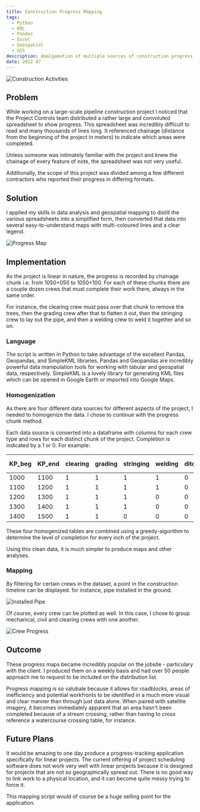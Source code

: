 ```yaml
---
title: Construction Progress Mapping
tags:
  - Python
  - KML
  - Pandas
  - Excel
  - Geospatial
  - GIS
description: Amalgamation of multiple sources of construction progress information to map in easy to understand manner
date: 2022 07
---
```


![Construction Activities](/images/construction-activities.jpeg)

## Problem

While working on a large-scale pipeline construction project I noticed that the Project Controls team distributed a rather large and convoluted spreadsheet to show progress. This spreadsheet was incredibly difficult to read and many thousands of lines long. It referenced chainage (distance from the beginning of the project in meters) to indicate which areas were completed. 

Unless someone was intimately familiar with the project and knew the chainage of every feature of note, the spreadsheet was not very useful.

Additionally, the scope of this project was divided among a few different contractors who reported their progress in differing formats.

## Solution

I applied my skills in data analysis and geospatial mapping to distill the various spreadsheets into a simplified form, then converted that data into several easy-to-understand maps with multi-coloured lines and a clear legend.

![Progress Map](/images/progress-map.png)

## Implementation

As the project is linear in nature, the progress is recorded by chainage chunk i.e. from 1050+050 to 1050+100. For each of these chunks there are a couple dozen crews that must complete their work there, always in the same order.

For instance, the clearing crew must pass over that chunk to remove the trees, then the grading crew after that to flatten it out, then the stringing crew to lay out the pipe, and then a welding crew to weld it together and so on.

### Language

The script is written in Python to take advantage of the excellent Pandas, Geopandas, and SimpleKML libraries. Pandas and Geopandas are incredibly powerful data manipulation tools for working with tabular and geospatial data, respectively. SimpleKML is a lovely library for generating KML files which can be opened in Google Earth or imported into Google Maps.

### Homogenization

As there are four different data sources for different aspects of the project, I needed to homogenize the data. I chose to continue with the progress chunk method.

Each data source is converted into a dataframe with columns for each crew type and rows for each distinct chunk of the project. Completion is indicated by a 1 or 0. For example:

| KP_beg | KP_end | clearing | grading | stringing | welding | ditch | lower-in |
| ------ | ------ | -------- | ------- | --------- | ------- | ----- | -------- |
| 1000   | 1100   | 1        | 1       | 1         | 1       | 0     | 0        |
| 1100   | 1200   | 1        | 1       | 1         | 1       | 0     | 0        |
| 1200   | 1300   | 1        | 1       | 1         | 0       | 0     | 0        |
| 1300   | 1400   | 1        | 1       | 1         | 0       | 0     | 0        |
| 1400   | 1500   | 1        | 1       | 0         | 0       | 0     | 0        |

These four homogenized tables are combined using a greedy-algorithm to determine the level of completion for every inch of the project.

Using this clean data, it is much simpler to produce maps and other analyses.

### Mapping


By filtering for certain crews in the dataset, a point in the construction timeline can be displayed. for instance, pipe installed in the ground.

![Installed Pipe](/images/progress-installed.png)

Of course, every crew can be plotted as well. In this case, I chose to group mechanical, civil and clearing crews with one another.

![Crew Progress](/images/progress-crews.png)

## Outcome

These progress maps became incredibly popular on the jobsite - particulary with the client. I produced them on a weekly basis and had over 50 people approach me to request to be included on the distribution list.

Progress mapping is so valubale because it allows for roadblocks, areas of inefficiency and potential workfronts to be identified in a much more visual and clear manner than through just data alone. When paired with satellite imagery, it becomes immediately apparent that an area hasn't been completed because of a stream crossing, rather than having to cross reference a watercourse crossing table, for instance.

## Future Plans

It would be amazing to one day produce a progress-tracking application specifically for linear projects. The current offering of project scheduling software does not work very well with linear projects because it is designed for projects that are not so geographically spread out. There is no good way to link work to a physical location, and it can become quite messy trying to force it.

This mapping script would of course be a huge selling point for the application.